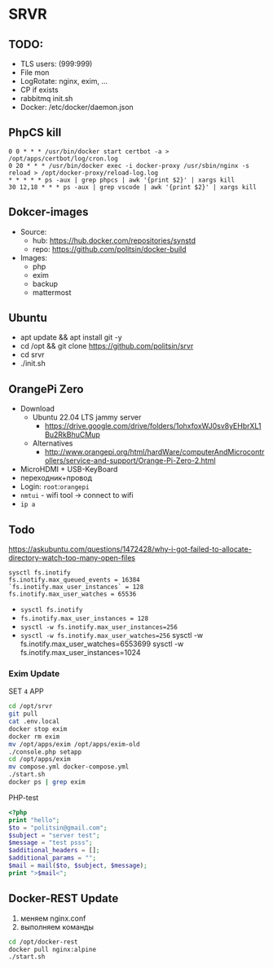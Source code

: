 # SRVR

## TODO:

- TLS users: (999:999)
- File mon
- LogRotate: nginx, exim, ...
- CP if exists
- rabbitmq init.sh
- Docker: /etc/docker/daemon.json

## PhpCS kill

```
0 0 * * * /usr/bin/docker start certbot -a > /opt/apps/certbot/log/cron.log
0 20 * * * /usr/bin/docker exec -i docker-proxy /usr/sbin/nginx -s reload > /opt/docker-proxy/reload-log.log
* * * * * ps -aux | grep phpcs | awk '{print $2}' | xargs kill
30 12,18 * * * ps -aux | grep vscode | awk '{print $2}' | xargs kill
```

## Dokcer-images

- Source:
  - hub: https://hub.docker.com/repositories/synstd
  - repo: https://github.com/politsin/docker-build
- Images:
  - php
  - exim
  - backup
  - mattermost

## Ubuntu

- apt update && apt install git -y
- cd /opt && git clone https://github.com/politsin/srvr
- cd srvr
- ./init.sh

## OrangePi Zero

- Download
  - Ubuntu 22.04 LTS jammy server
    - https://drive.google.com/drive/folders/1ohxfoxWJ0sv8yEHbrXL1Bu2RkBhuCMup
  - Alternatives
    - http://www.orangepi.org/html/hardWare/computerAndMicrocontrollers/service-and-support/Orange-Pi-Zero-2.html
- MicroHDMI + USB-KeyBoard
- переходник+провод
- Login: `root`:`orangepi`
- `nmtui` - wifi tool -> connect to wifi
- `ip a`

## Todo

https://askubuntu.com/questions/1472428/why-i-got-failed-to-allocate-directory-watch-too-many-open-files

```
sysctl fs.inotify
fs.inotify.max_queued_events = 16384
`fs.inotify.max_user_instances` = 128
fs.inotify.max_user_watches = 65536
```

- `sysctl fs.inotify`
- `fs.inotify.max_user_instances = 128`
- `sysctl -w fs.inotify.max_user_instances=256`
- `sysctl -w fs.inotify.max_user_watches=256`
  sysctl -w fs.inotify.max_user_watches=6553699
  sysctl -w fs.inotify.max_user_instances=1024

### Exim Update

SET `4` APP

```sh
cd /opt/srvr
git pull
cat .env.local
docker stop exim
docker rm exim
mv /opt/apps/exim /opt/apps/exim-old
./console.php setapp
cd /opt/apps/exim
mv compose.yml docker-compose.yml
./start.sh
docker ps | grep exim
```

PHP-test

```php
<?php
print "hello";
$to = "politsin@gmail.com";
$subject = "server test";
$message = "test psss";
$additional_headers = [];
$additional_params = "";
$mail = mail($to, $subject, $message);
print ">$mail<";
```

## Docker-REST Update
1. меняем nginx.conf
2. выполняем команды
```sh
cd /opt/docker-rest
docker pull nginx:alpine
./start.sh
```
